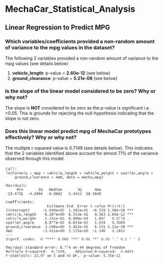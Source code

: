 # MechaCar_Statistical_Analysis

## Linear Regression to Predict MPG

### Which variables/coefficients provided a non-random amount of variance to the mpg values in the dataset?
The following 2 variables provided a non-random amount of variance to the mpg values (see details below)
1) **vehicle_length**: p-value = **2.60e-12** (see below)
2) **ground_clearance**: p-value = **5.21e-08** (see below)


### Is the slope of the linear model considered to be zero? Why or why not?
The slope is **NOT** considered to be zero as the p-value is significant i.e. <0.05. This is grounds for rejecting the null-hypothesis indicating that the slope is not zero.

### Does this linear model predict mpg of MechaCar prototypes effectively? Why or why not?
The multiple r-squared value is 0.7149 (see details below). This indicates that the 2 variables identified above account for almost 71% of the variance observed through this model.

![Stats Summary](https://github.com/SBaig01/MechaCar_Statistical_Analysis/blob/1cb0e521b67fe303df807d727a3768cfee50e2f3/mecha_mpg%20Summarylm.png)



